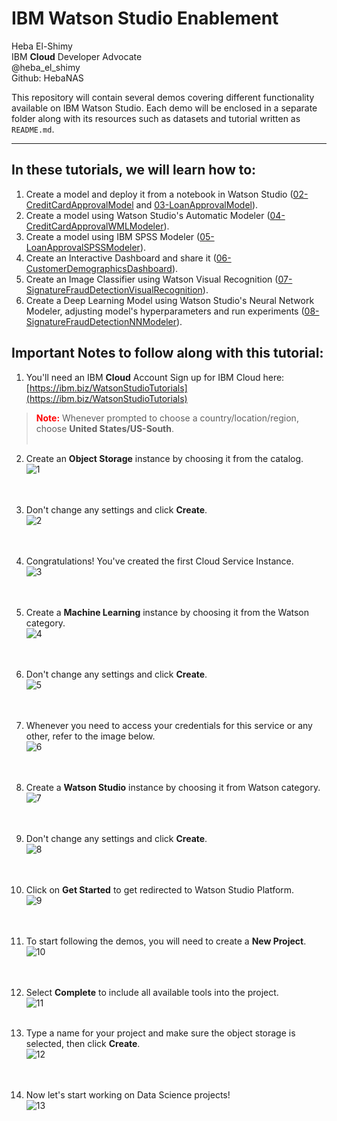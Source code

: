 # IBM Watson Studio Enablement
Heba El-Shimy  
IBM **Cloud** Developer Advocate  
@heba_el_shimy  
Github: HebaNAS  

This repository will contain several demos covering different functionality available on IBM Watson Studio. Each demo will be enclosed in a separate folder along with its resources such as datasets and tutorial written as `README.md`.

<hr></hr>

## In these tutorials, we will learn how to:
1. Create a model and deploy it from a notebook in Watson Studio ([02-CreditCardApprovalModel](https://github.com/HebaNAS/IBM-Watson-Studio-Enablement/tree/master/02-CreditCardApprovalModel) and [03-LoanApprovalModel](https://github.com/HebaNAS/IBM-Watson-Studio-Enablement/tree/master/03-LoanApprovalModel)).
2. Create a model using Watson Studio's Automatic Modeler ([04-CreditCardApprovalWMLModeler](https://github.com/HebaNAS/IBM-Watson-Studio-Enablement/tree/master/04-CreditCardApprovalWMLModeler)).
3. Create a model using IBM SPSS Modeler ([05-LoanApprovalSPSSModeler](https://github.com/HebaNAS/IBM-Watson-Studio-Enablement/tree/master/05-LoanApprovalSPSSModeler)).
4. Create an Interactive Dashboard and share it ([06-CustomerDemographicsDashboard](https://github.com/HebaNAS/IBM-Watson-Studio-Enablement/tree/master/06-CustomerDemographicsDashboard)).
5. Create an Image Classifier using Watson Visual Recognition ([07-SignatureFraudDetectionVisualRecognition](https://github.com/HebaNAS/IBM-Watson-Studio-Enablement/tree/master/07-SignatureFraudDetectionVisualRecognition)).
6. Create a Deep Learning Model using Watson Studio's Neural Network Modeler, adjusting model's hyperparameters and run experiments ([08-SignatureFraudDetectionNNModeler](https://github.com/HebaNAS/IBM-Watson-Studio-Enablement/tree/master/08-SignatureFraudDetectionNNModeler)).

## Important Notes to follow along with this tutorial:
1. You'll need an IBM **Cloud** Account
Sign up for IBM Cloud here: [https://ibm.biz/WatsonStudioTutorials](https://ibm.biz/WatsonStudioTutorials)

> <span style="color:red">**Note:** </span> Whenever prompted to choose a country/location/region, choose **United States/US-South**.
<br></br>


2. Create an **Object Storage** instance by choosing it from the catalog.  
![1](https://github.com/HebaNAS/IBM-Watson-Studio-Enablement/blob/master/01-AccountSetup/1.jpg?raw=true)  
<br></br>


3. Don't change any settings and click **Create**.  
![2](https://github.com/HebaNAS/IBM-Watson-Studio-Enablement/blob/master/01-AccountSetup/2.jpg?raw=true)  
<br></br>


4. Congratulations! You've created the first Cloud Service Instance.  
![3](https://github.com/HebaNAS/IBM-Watson-Studio-Enablement/blob/master/01-AccountSetup/3.jpg?raw=true)  
<br></br>


5. Create a **Machine Learning** instance by choosing it from the Watson category.  
![4](https://github.com/HebaNAS/IBM-Watson-Studio-Enablement/blob/master/01-AccountSetup/4.jpg?raw=true)  
<br></br>


6. Don't change any settings and click **Create**.  
![5](https://github.com/HebaNAS/IBM-Watson-Studio-Enablement/blob/master/01-AccountSetup/5.jpg?raw=true)  
<br></br>


7. Whenever you need to access your credentials for this service or any other, refer to the image below.  
![6](https://github.com/HebaNAS/IBM-Watson-Studio-Enablement/blob/master/01-AccountSetup/6.jpg?raw=true)  
<br></br>


8. Create a **Watson Studio** instance by choosing it from Watson category.  
![7](https://github.com/HebaNAS/IBM-Watson-Studio-Enablement/blob/master/01-AccountSetup/7.jpg?raw=true)  
<br></br>


9. Don't change any settings and click **Create**.  
![8](https://github.com/HebaNAS/IBM-Watson-Studio-Enablement/blob/master/01-AccountSetup/8.jpg?raw=true)  
<br></br>


10. Click on **Get Started** to get redirected to Watson Studio Platform.  
![9](https://github.com/HebaNAS/IBM-Watson-Studio-Enablement/blob/master/01-AccountSetup/9.jpg?raw=true)  
<br></br>


11. To start following the demos, you will need to create a **New Project**.  
![10](https://github.com/HebaNAS/IBM-Watson-Studio-Enablement/blob/master/01-AccountSetup/10.jpg?raw=true)  
<br></br>


12. Select **Complete** to include all available tools into the project.  
![11](https://github.com/HebaNAS/IBM-Watson-Studio-Enablement/blob/master/01-AccountSetup/11.jpg?raw=true)
<br></br>


13. Type a name for your project and make sure the object storage is selected, then click **Create**.  
![12](https://github.com/HebaNAS/IBM-Watson-Studio-Enablement/blob/master/01-AccountSetup/12.jpg?raw=true)  
<br></br>


14. Now let's start working on Data Science projects!  
![13](https://github.com/HebaNAS/IBM-Watson-Studio-Enablement/blob/master/01-AccountSetup/13.jpg?raw=true)
<br></br>
